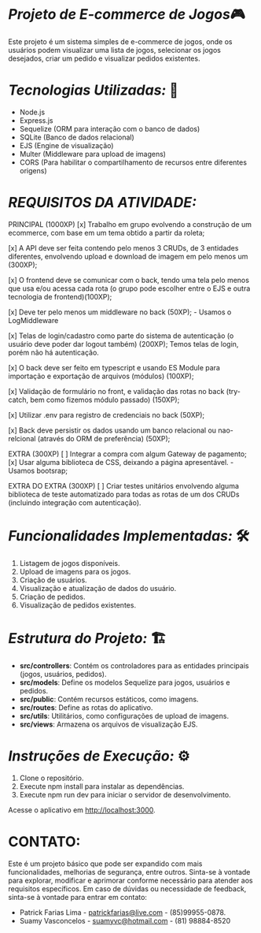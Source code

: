 # *Projeto de E-commerce de Jogos*🎮

Este projeto é um sistema simples de e-commerce de jogos, onde os usuários podem visualizar uma lista de jogos, selecionar os jogos desejados, criar um pedido e visualizar pedidos existentes.

# *Tecnologias Utilizadas:* 🚀
- Node.js
- Express.js
- Sequelize (ORM para interação com o banco de dados)
- SQLite (Banco de dados relacional)
- EJS (Engine de visualização)
- Multer (Middleware para upload de imagens)
- CORS (Para habilitar o compartilhamento de recursos entre diferentes origens)

# *REQUISITOS DA ATIVIDADE:*
PRINCIPAL (1000XP)
[x] Trabalho em grupo evolvendo a construção de um ecommerce, com base em um tema obtido a partir da roleta;

[x] A API deve ser feita contendo pelo menos 3  CRUDs, de 3 entidades diferentes, envolvendo upload e download de imagem em pelo menos um (300XP); 

[x] O frontend deve se comunicar com o back, tendo uma tela pelo menos que usa e/ou acessa cada rota (o grupo pode escolher entre o EJS e outra tecnologia de frontend)(100XP);  

[x] Deve ter pelo menos um middleware no back (50XP);  - Usamos o LogMiddleware

[x] Telas de login/cadastro como parte do sistema de autenticação (o usuário deve poder dar logout também) (200XP); Temos telas de login, porém não há autenticação.

[x] O back deve ser feito em typescript e usando ES Module para importação e exportação de arquivos (módulos) (100XP); 

[x] Validação de formulário no front, e validação das rotas no back (try-catch, bem como fizemos módulo passado) (150XP); 

[x] Utilizar .env para registro de credenciais no back (50XP); 

[x]  Back deve persistir os dados usando um banco relacional ou nao-relcional (através do ORM de preferência) (50XP);

EXTRA (300XP)
[ ]  Integrar a compra com algum Gateway de pagamento;
[x]  Usar alguma biblioteca de CSS, deixando a página apresentável. - Usamos bootsrap;

EXTRA DO EXTRA (300XP)
[ ] Criar testes unitários envolvendo alguma biblioteca de teste automatizado para todas as rotas de um dos CRUDs (incluindo integração com autenticação).


# *Funcionalidades Implementadas:* 🛠
1. Listagem de jogos disponíveis.
2. Upload de imagens para os jogos.
3. Criação de usuários.
4. Visualização e atualização de dados do usuário.
5. Criação de pedidos.
6. Visualização de pedidos existentes.

# *Estrutura do Projeto:* 🏗
- **src/controllers**: Contém os controladores para as entidades principais (jogos, usuários, pedidos).
- **src/models**: Define os modelos Sequelize para jogos, usuários e pedidos.
- **src/public**: Contém recursos estáticos, como imagens.
- **src/routes**: Define as rotas do aplicativo.
- **src/utils**: Utilitários, como configurações de upload de imagens.
- **src/views**: Armazena os arquivos de visualização EJS.

# *Instruções de Execução:* ⚙
1. Clone o repositório.
2. Execute npm install para instalar as dependências.
3. Execute npm run dev para iniciar o servidor de desenvolvimento.

Acesse o aplicativo em [http://localhost:3000](http://localhost:3000).

# CONTATO:
Este é um projeto básico que pode ser expandido com mais funcionalidades, melhorias de segurança, entre outros. Sinta-se à vontade para explorar, modificar e aprimorar conforme necessário para atender aos requisitos específicos.
Em caso de dúvidas ou necessidade de feedback, sinta-se à vontade para entrar em contato:
* Patrick Farias Lima - patrickfarias@live.com - (85)99955-0878.
* Suamy Vasconcelos - suamyvc@hotmail.com - (81) 98884-8520
